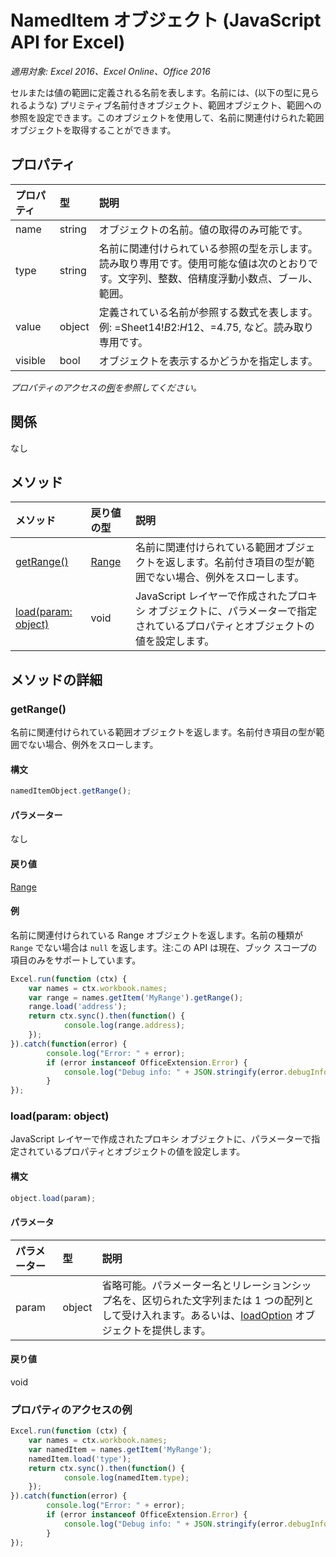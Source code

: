 # NamedItem オブジェクト (JavaScript API for Excel)

_適用対象: Excel 2016、Excel Online、Office 2016_

セルまたは値の範囲に定義される名前を表します。名前には、(以下の型に見られるような) プリミティブ名前付きオブジェクト、範囲オブジェクト、範囲への参照を設定できます。このオブジェクトを使用して、名前に関連付けられた範囲オブジェクトを取得することができます。

## プロパティ

| プロパティ   | 型|説明
|:---------------|:--------|:----------|
|name|string|オブジェクトの名前。値の取得のみ可能です。|
|type|string|名前に関連付けられている参照の型を示します。読み取り専用です。使用可能な値は次のとおりです。文字列、整数、倍精度浮動小数点、ブール、範囲。|
|value|object|定義されている名前が参照する数式を表します。例: =Sheet14!$B$2:$H$12、=4.75, など。読み取り専用です。|
|visible|bool|オブジェクトを表示するかどうかを指定します。|

_プロパティのアクセスの[例](#property-access-examples)を参照してください。_

## 関係
なし


## メソッド

| メソッド   | 戻り値の型|説明|
|:---------------|:--------|:----------|
|[getRange()](#getrange)|[Range](range.md)|名前に関連付けられている範囲オブジェクトを返します。名前付き項目の型が範囲でない場合、例外をスローします。|
|[load(param: object)](#loadparam-object)|void|JavaScript レイヤーで作成されたプロキシ オブジェクトに、パラメーターで指定されているプロパティとオブジェクトの値を設定します。|

## メソッドの詳細

### getRange()
名前に関連付けられている範囲オブジェクトを返します。名前付き項目の型が範囲でない場合、例外をスローします。

#### 構文
```js
namedItemObject.getRange();
```

#### パラメーター
なし

#### 戻り値
[Range](range.md)

#### 例

名前に関連付けられている Range オブジェクトを返します。名前の種類が `Range` でない場合は `null` を返します。注:この API は現在、ブック スコープの項目のみをサポートしています。

```js
Excel.run(function (ctx) { 
	var names = ctx.workbook.names;
	var range = names.getItem('MyRange').getRange();
	range.load('address');
	return ctx.sync().then(function() {
			console.log(range.address);
	});
}).catch(function(error) {
		console.log("Error: " + error);
		if (error instanceof OfficeExtension.Error) {
			console.log("Debug info: " + JSON.stringify(error.debugInfo));
		}
});
```

### load(param: object)
JavaScript レイヤーで作成されたプロキシ オブジェクトに、パラメーターで指定されているプロパティとオブジェクトの値を設定します。

#### 構文
```js
object.load(param);
```

#### パラメータ
| パラメーター   | 型|説明|
|:---------------|:--------|:----------|
|param|object|省略可能。パラメーター名とリレーションシップ名を、区切られた文字列または 1 つの配列として受け入れます。あるいは、[loadOption](loadoption.md) オブジェクトを提供します。|

#### 戻り値
void
### プロパティのアクセスの例

```js
Excel.run(function (ctx) { 
	var names = ctx.workbook.names;
	var namedItem = names.getItem('MyRange');
	namedItem.load('type');
	return ctx.sync().then(function() {
			console.log(namedItem.type);
	});
}).catch(function(error) {
		console.log("Error: " + error);
		if (error instanceof OfficeExtension.Error) {
			console.log("Debug info: " + JSON.stringify(error.debugInfo));
		}
});
```

